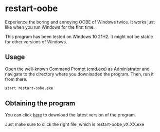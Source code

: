 # restart-oobe

Experience the boring and annoying OOBE of Windows twice.
It works just like when you run Windows for the first time.

This program has been tested on Windows 10 21H2. It might not be stable for other versions of Windows.

## Usage

Open the well-known Command Prompt (cmd.exe) as Administrator and navigate to the directory where you downloaded the program.
Then, run it from there.

```bash
start restart-oobe.exe
```

## Obtaining the program

You can click [here](https://github.com/KneesDev/restart-oobe/releases) to download the latest version of the program.

Just make sure to click the right file, which is restart-oobe_vX.XX.exe
